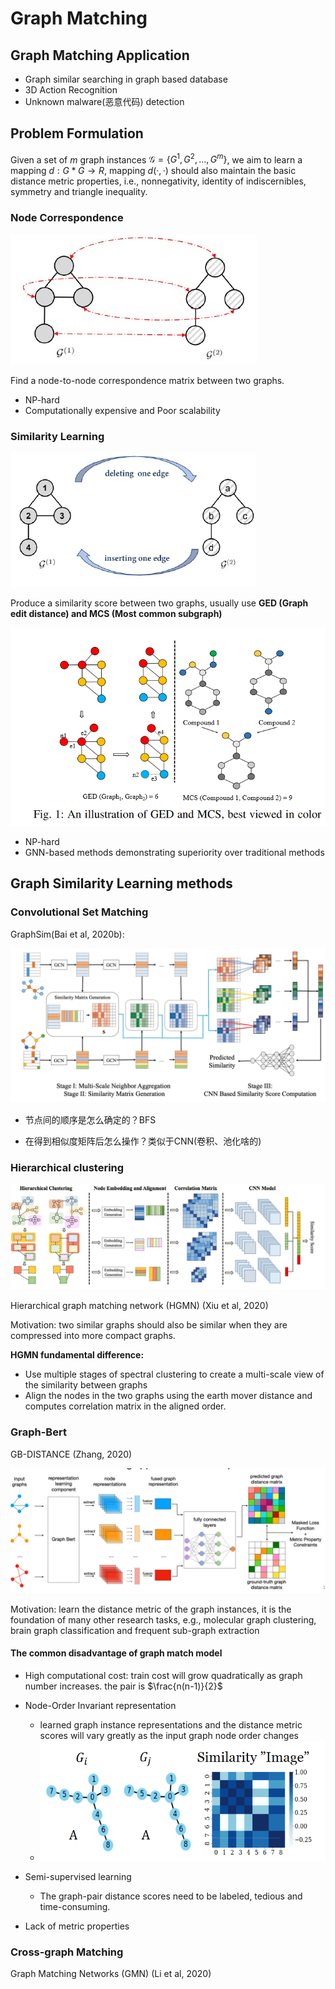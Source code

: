 # Graph Matching

## Graph Matching Application

* Graph similar searching in graph based database
* 3D Action Recognition
* Unknown malware(恶意代码) detection 

## Problem Formulation

Given a set of $m$ graph instances $\mathcal{G}=\{G^1,G^2,\dots,G^m\}$, we aim to learn a mapping $d:G*G\rightarrow R$, mapping $d(·, ·)$ should also maintain the basic distance metric properties, i.e., nonnegativity, identity of indiscernibles, symmetry and triangle inequality.

### Node Correspondence

![image-20221008101601871](./assets/image-20221008101601871.png)

Find a node-to-node correspondence matrix between two graphs.

* NP-hard
* Computationally expensive and Poor scalability

### Similarity Learning

![image-20221008101853639](./assets/image-20221008101853639.png)

Produce a similarity score between two graphs, usually use **GED (Graph edit distance) and MCS (Most common subgraph)**

<img src="assets/image-20221012100159991.png" alt="image-20221012100159991" style="zoom: 80%;" />

* NP-hard
* GNN-based methods demonstrating superiority over traditional methods

## Graph Similarity Learning methods

### Convolutional  Set Matching

GraphSim(Bai et al, 2020b): 

<img src="assets/image-20221012100433275.png" alt="image-20221012100433275" style="zoom:67%;" />

* 节点间的顺序是怎么确定的？BFS

* 在得到相似度矩阵后怎么操作？类似于CNN(卷积、池化啥的)

### Hierarchical clustering

![image-20221012095059123](./assets/image-20221012095059123.png)

Hierarchical graph matching network (HGMN) (Xiu et al, 2020)

Motivation:  two similar graphs should also be similar when they are compressed into more compact graphs.

**HGMN fundamental difference:**

* Use multiple stages of spectral clustering to create a multi-scale view of the similarity between graphs
* Align the nodes in the two graphs using the earth mover distance and computes correlation matrix in the aligned order.

### Graph-Bert

GB-DISTANCE (Zhang, 2020)

![image-20221012105326843](assets/image-20221012105326843.png)

Motivation: learn the distance metric of the graph instances, it is the foundation of many other research tasks, e.g., molecular graph clustering, brain graph classification and frequent sub-graph extraction

#### The common disadvantage of graph match model

* High computational cost: train cost will grow quadratically as graph number increases. the pair is $\frac{n(n-1)}{2}$
* Node-Order Invariant representation
  *  learned graph instance representations and the distance metric scores will vary greatly as the input graph node order changes
  *  ![image-20221013162044870](assets/image-20221013162044870.png)
* Semi-supervised learning
  * The graph-pair distance scores need to be labeled, tedious and time-consuming.

* Lack of metric properties



### Cross-graph  Matching

Graph Matching Networks (GMN) (Li et al, 2020)
